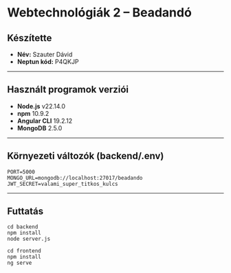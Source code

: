 # Webtechnológiák 2 – Beadandó

## Készítette
- **Név:** Szauter Dávid  
- **Neptun kód:** P4QKJP  

---

## Használt programok verziói
- **Node.js** v22.14.0
- **npm** 10.9.2
- **Angular CLI** 19.2.12
- **MongoDB** 2.5.0

---

## Környezeti változók (backend/.env)
```dotenv
PORT=5000
MONGO_URL=mongodb://localhost:27017/beadando
JWT_SECRET=valami_super_titkos_kulcs
```

---

## Futtatás

```
cd backend
npm install
node server.js
```

```
cd frontend
npm install
ng serve
```

